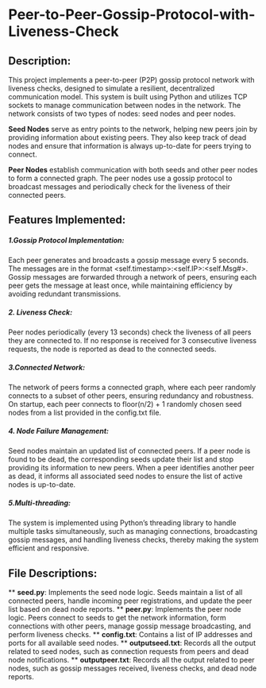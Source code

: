 # Peer-to-Peer-Gossip-Protocol-with-Liveness-Check

## Description:
This project implements a peer-to-peer (P2P) gossip protocol network with liveness checks, designed to simulate a resilient, decentralized communication model. This system is built using Python and utilizes TCP sockets to manage communication between nodes in the network. The network consists of two types of nodes: seed nodes and peer nodes.

**Seed Nodes** serve as entry points to the network, helping new peers join by providing information about existing peers. They also keep track of dead nodes and ensure that information is always up-to-date for peers trying to connect.

**Peer Nodes** establish communication with both seeds and other peer nodes to form a connected graph. The peer nodes use a gossip protocol to broadcast messages and periodically check for the liveness of their connected peers.

## Features Implemented:
#####  1.Gossip Protocol Implementation:

Each peer generates and broadcasts a gossip message every 5 seconds. The messages are in the format <self.timestamp>:<self.IP>:<self.Msg#>.
Gossip messages are forwarded through a network of peers, ensuring each peer gets the message at least once, while maintaining efficiency by avoiding redundant transmissions.
##### 2. Liveness Check:

Peer nodes periodically (every 13 seconds) check the liveness of all peers they are connected to.
If no response is received for 3 consecutive liveness requests, the node is reported as dead to the connected seeds.
##### 3.Connected Network:

The network of peers forms a connected graph, where each peer randomly connects to a subset of other peers, ensuring redundancy and robustness.
On startup, each peer connects to floor(n/2) + 1 randomly chosen seed nodes from a list provided in the config.txt file.
##### 4. Node Failure Management:

Seed nodes maintain an updated list of connected peers. If a peer node is found to be dead, the corresponding seeds update their list and stop providing its information to new peers.
When a peer identifies another peer as dead, it informs all associated seed nodes to ensure the list of active nodes is up-to-date.
##### 5.Multi-threading:

The system is implemented using Python’s threading library to handle multiple tasks simultaneously, such as managing connections, broadcasting gossip messages, and handling liveness checks, thereby making the system efficient and responsive.
## File Descriptions:
** **seed.py**: Implements the seed node logic. Seeds maintain a list of all connected peers, handle incoming peer registrations, and update the peer list based on dead node reports.
** **peer.py**: Implements the peer node logic. Peers connect to seeds to get the network information, form connections with other peers, manage gossip message broadcasting, and perform liveness checks.
** **config.txt**: Contains a list of IP addresses and ports for all available seed nodes.
** **outputseed.txt**: Records all the output related to seed nodes, such as connection requests from peers and dead node notifications.
** **outputpeer.txt**: Records all the output related to peer nodes, such as gossip messages received, liveness checks, and dead node reports.
